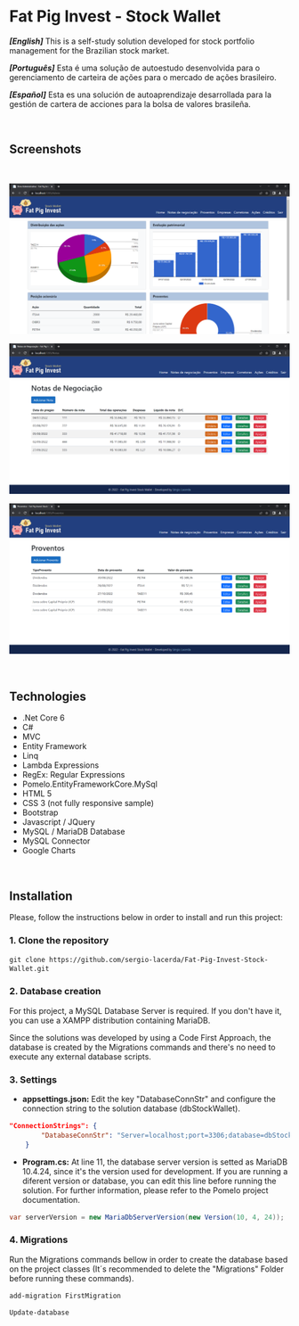 # Fat Pig Invest - Stock Wallet

_**[English]**_ This is a self-study solution developed for stock portfolio management for the Brazilian stock market. 

_**[Português]**_ Esta é uma solução de autoestudo desenvolvida para o gerenciamento de carteira de ações para o mercado de ações brasileiro. 

_**[Español]**_ Esta es una solución de autoaprendizaje desarrollada para la gestión de cartera de acciones para la bolsa de valores brasileña.

<br />

## Screenshots 
<br />

![Fat Pig Invest - Stock Wallet Main Page](https://github.com/sergio-lacerda/Fat-Pig-Invest-Stock-Wallet/blob/master/Preview/Index.png "Fat Pig Invest - Stock Wallet Main Page")

![Fat Pig Invest - Stock Wallet Orders](https://github.com/sergio-lacerda/Fat-Pig-Invest-Stock-Wallet/blob/master/Preview/NotasDeNegociacao.png "Fat Pig Invest - Stock Wallet Orders")

![Fat Pig Invest - Stock Wallet Earnings](https://github.com/sergio-lacerda/Fat-Pig-Invest-Stock-Wallet/blob/master/Preview/Proventos.png "Fat Pig Invest - Stock Wallet Earnings")

<br />

## Technologies 

- .Net Core 6
- C#
- MVC
- Entity Framework
- Linq
- Lambda Expressions
- RegEx: Regular Expressions
- Pomelo.EntityFrameworkCore.MySql
- HTML 5
- CSS 3 (not fully responsive sample)
- Bootstrap
- Javascript / JQuery
- MySQL / MariaDB Database
- MySQL Connector
- Google Charts

<br />

## Installation

Please, follow the instructions below in order to install and run this project:

    
### 1. Clone the repository

```console
git clone https://github.com/sergio-lacerda/Fat-Pig-Invest-Stock-Wallet.git
```

   
### 2. Database creation

For this project, a MySQL Database Server is required. If you don't have it, you can use a XAMPP distribution containing MariaDB.

Since the solutions was developed by using a Code First Approach, the database is created by the Migrations commands and there's no need to execute any external database scripts.

   
### 3. Settings

- **appsettings.json:** Edit the key "DatabaseConnStr" and configure the connection string to the solution database (dbStockWallet).

```json
"ConnectionStrings": {
        "DatabaseConnStr": "Server=localhost;port=3306;database=dbStockWallet;uid=root;password=''"
    }
```

- **Program.cs:** At line 11, the database server version is setted as MariaDB 10.4.24, since it's the version used for development. If you are running a diferent version or database, you can edit this line before running the solution. For further information, please refer to the Pomelo project documentation.

```csharp
var serverVersion = new MariaDbServerVersion(new Version(10, 4, 24));
```


### 4. Migrations

Run the Migrations commands bellow in order to create the database based on the project classes (It´s recommended to delete the "Migrations" Folder before running these commands).

```console
add-migration FirstMigration
```
```console
Update-database
```